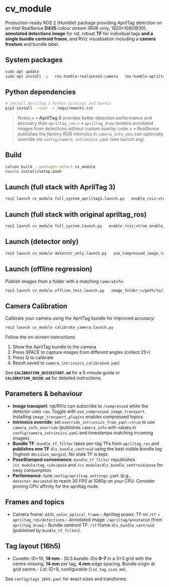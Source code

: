 # cv_module

Production-ready ROS 2 (Humble) package providing AprilTag detection on an Intel RealSense **D435** colour stream (RGB-only, 1920×1080@30), **annotated detections image** for rqt, robust **TF** for individual tags **and a single bundle centroid frame**, and RViz visualisation including a **camera frustum** and bundle label.

## System packages

```bash
sudo apt update
sudo apt install -y   ros-humble-realsense2-camera   ros-humble-apriltag-detector   ros-humble-apriltag-draw   ros-humble-image-transport-plugins   ros-humble-rqt-image-view
```

## Python dependencies

```bash
# Install AprilTag 3 Python bindings and OpenCV
pip3 install --user -r requirements.txt
```

> Notes:> • **AprilTag 3** provides better detection performance and accuracy than `apriltag_ros`.> • `apriltag_draw` renders annotated images from detections without custom overlay code.> • RealSense publishes the *factory* RGB intrinsics in `camera_info`; you can optionally override via `config/camera_intrinsics.yaml` (see launch arg).

## Build

```bash
colcon build --packages-select cv_module
source install/setup.bash
```

## Launch (full stack with AprilTag 3)

```bash
ros2 launch cv_module full_system_apriltag3.launch.py   enable_rviz:=true enable_rqt:=true enable_frustum:=true   use_compressed_image_transport:=false   bundle_label:="DLS Receptacle"   lid_tag_size_mm:=14.0   override_intrinsics_from_yaml:=false   intrinsics_yaml:=share/cv_module/config/camera_intrinsics.yaml   tags_yaml:=share/cv_module/config/tags_16h5.yaml
```

## Launch (full stack with original apriltag_ros)

```bash
ros2 launch cv_module full_system.launch.py   enable_rviz:=true enable_rqt:=true enable_frustum:=true   use_compressed_image_transport:=false   bundle_label:="DLS Receptacle"   lid_tag_size_mm:=14.0   override_intrinsics_from_yaml:=false   intrinsics_yaml:=share/cv_module/config/camera_intrinsics.yaml   tags_yaml:=share/cv_module/config/tags_16h5.yaml   apriltag_settings_yaml:=share/cv_module/config/apriltag_settings.yaml
```

## Launch (detector only)

```bash
ros2 launch cv_module detector_only.launch.py   use_compressed_image_transport:=false   override_intrinsics_from_yaml:=false
```

## Launch (offline regression)

Publish images from a folder with a matching `CameraInfo`:

```bash
ros2 launch cv_module offline_test.launch.py   image_folder:=/path/to/images   camera_info_yaml:=/path/to/camera_intrinsics.yaml   apriltag_settings_yaml:=share/cv_module/config/apriltag_settings.yaml   tags_yaml:=share/cv_module/config/tags_16h5.yaml
```

## Camera Calibration

Calibrate your camera using the AprilTag bundle for improved accuracy:

```bash
ros2 launch cv_module calibrate_camera.launch.py
```

Follow the on-screen instructions:
1. Show the AprilTag bundle to the camera
2. Press SPACE to capture images from different angles (collect 25+)
3. Press Q to calibrate
4. Result saved to `camera_intrinsics_calibrated.yaml`

See **`CALIBRATION_QUICKSTART.md`** for a 5-minute guide or **`CALIBRATION_GUIDE.md`** for detailed instructions.

## Parameters & behaviour

- **Image transport**: rqt/RViz can subscribe to `/compressed` while the detector uses `raw`. Toggle with `use_compressed_image_transport`. Installing `image_transport_plugins` enables compressed topics.
- **Intrinsics override**: set `override_intrinsics_from_yaml:=true` to use `camera_info_override` (publishes `camera_info` with values in `config/camera_intrinsics.yaml` and timestamps matching incoming images).
- **Bundle TF**: `bundle_tf_filter` takes per-tag TFs from `apriltag_ros` and **publishes one TF** `dls_bundle_centroid` using the best visible bundle tag (highest `decision_margin`). No stale TF is kept.
- **PoseStamped convenience**: `bundle_tf_filter` republishes `/cv_module/tag_<id>/pose` and `/cv_module/dls_bundle_centroid/pose` for easy consumption.
- **Performance**: tune `config/apriltag_settings.yaml` (e.g., `detector.decimate`) to reach 30 FPS at 1080p on your CPU. Consider pinning CPU affinity for the apriltag node.

## Frames and topics

- Camera frame: `d435_color_optical_frame`.- Apriltag poses: TF on `/tf` + `apriltag_ros/detections`.- Annotated image: `/apriltag/annotated` (from `apriltag_draw`).- Bundle centroid TF: `/tf` frame `dls_bundle_centroid` (published by `bundle_tf_filter`).

## Tag layout (16h5)

- Cuvette: ID=10, **14 mm**.- DLS *bundle*: IDs **0–7** in a 3×3 grid with the centre missing; **14 mm** per tag, **4 mm** edge spacing. Bundle origin at grid centre.- Lid: ID=8, configurable (`lid_tag_size_mm`).

See `config/tags_16h5.yaml` for exact sizes and transforms.

